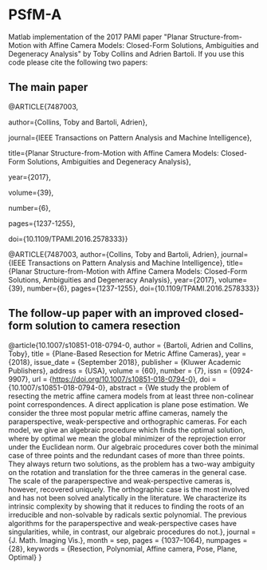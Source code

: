 # PSfM-A

Matlab implementation of the 2017 PAMI paper "Planar Structure-from-Motion with Affine Camera Models: Closed-Form Solutions, Ambiguities and Degeneracy Analysis" by Toby Collins and Adrien Bartoli. If you use this code please cite the following two papers:


## The main paper

@ARTICLE{7487003,

  author={Collins, Toby and Bartoli, Adrien},

  journal={IEEE Transactions on Pattern Analysis and Machine Intelligence}, 

  title={Planar Structure-from-Motion with Affine Camera Models: Closed-Form Solutions, Ambiguities and Degeneracy Analysis}, 

  year={2017},

  volume={39},

  number={6},

  pages={1237-1255},

  doi={10.1109/TPAMI.2016.2578333}}

@ARTICLE{7487003, author={Collins, Toby and Bartoli, Adrien}, journal={IEEE Transactions on Pattern Analysis and Machine Intelligence}, title={Planar Structure-from-Motion with Affine Camera Models: Closed-Form Solutions, Ambiguities and Degeneracy Analysis}, year={2017}, volume={39}, number={6}, pages={1237-1255}, doi={10.1109/TPAMI.2016.2578333}} 

## The follow-up paper with an improved closed-form solution to camera resection


@article{10.1007/s10851-018-0794-0,
author = {Bartoli, Adrien and Collins, Toby},
title = {Plane-Based Resection for Metric Affine Cameras},
year = {2018},
issue_date = {September 2018},
publisher = {Kluwer Academic Publishers},
address = {USA},
volume = {60},
number = {7},
issn = {0924-9907},
url = {https://doi.org/10.1007/s10851-018-0794-0},
doi = {10.1007/s10851-018-0794-0},
abstract = {We study the problem of resecting the metric affine camera models from at least three non-colinear point correspondences. A direct application is plane pose estimation. We consider the three most popular metric affine cameras, namely the paraperspective, weak-perspective and orthographic cameras. For each model, we give an algebraic procedure which finds the optimal solution, where by optimal we mean the global minimizer of the reprojection error under the Euclidean norm. Our algebraic procedures cover both the minimal case of three points and the redundant cases of more than three points. They always return two solutions, as the problem has a two-way ambiguity on the rotation and translation for the three cameras in the general case. The scale of the paraperspective and weak-perspective cameras is, however, recovered uniquely. The orthographic case is the most involved and has not been solved analytically in the literature. We characterize its intrinsic complexity by showing that it reduces to finding the roots of an irreducible and non-solvable by radicals sextic polynomial. The previous algorithms for the paraperspective and weak-perspective cases have singularities, while, in contrast, our algebraic procedures do not.},
journal = {J. Math. Imaging Vis.},
month = sep,
pages = {1037–1064},
numpages = {28},
keywords = {Resection, Polynomial, Affine camera, Pose, Plane, Optimal}
}

  

